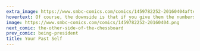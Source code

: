 ```yaml
---
extra_image: https://www.smbc-comics.com/comics/1459782252-20160404after.png
hovertext: Of course, the downside is that if you give them the numbers to every lottery winning ticket, they apparently blow it all.
image: https://www.smbc-comics.com/comics/1459782252-20160404.png
next_comic: the-other-side-of-the-chessboard
prev_comic: being-president
title: Your Past Self
---
```


